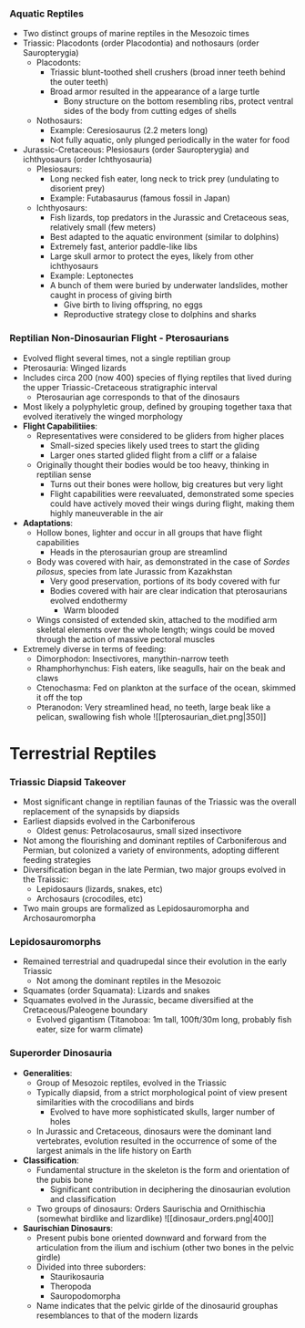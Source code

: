 ### Aquatic Reptiles
 - Two distinct groups of marine reptiles in the Mesozoic times
 - Triassic: Placodonts (order Placodontia) and nothosaurs (order Sauropterygia)
	 - Placodonts:
		 - Triassic blunt-toothed shell crushers (broad inner teeth behind the outer teeth)
		 - Broad armor resulted in the appearance of a large turtle
			 - Bony structure on the bottom resembling ribs, protect ventral sides of the body from cutting edges of shells
	 - Nothosaurs:
		 - Example: Ceresiosaurus (2.2 meters long)
		 - Not fully aquatic, only plunged periodically in the water for food
 - Jurassic-Cretaceous: Plesiosaurs (order Sauropterygia) and ichthyosaurs (order Ichthyosauria)
	 - Plesiosaurs:
		 - Long necked fish eater, long neck to trick prey (undulating to disorient prey)
		 - Example: Futabasaurus (famous fossil in Japan)
	 - Ichthyosaurs:
		 - Fish lizards, top predators in the Jurassic and Cretaceous seas, relatively small  (few meters)
		 - Best adapted to the aquatic environment (similar to dolphins)
		 - Extremely fast, anterior paddle-like libs
		 - Large skull armor to protect the eyes, likely from other ichthyosaurs
		 - Example: Leptonectes
		 - A bunch of them were buried by underwater landslides, mother caught in process of giving birth
			 - Give birth to living offspring, no eggs
			 - Reproductive strategy close to dolphins and sharks

### Reptilian Non-Dinosaurian Flight - Pterosaurians
 - Evolved flight several times, not a single reptilian group
 - Pterosauria: Winged lizards
 - Includes circa 200 (now 400) species of flying reptiles that lived during the upper Triassic-Cretaceous stratigraphic interval
	 - Pterosaurian age corresponds to that of the dinosaurs
 - Most likely a polyphyletic group, defined by grouping together taxa that evolved iteratively the winged morphology
 - **Flight Capabilitiies**:
	 - Representatives were considered to be gliders from higher places
		 - Small-sized species likely used trees to start the gliding
		 - Larger ones started glided flight from a cliff or a falaise
	 - Originally thought their bodies would be too heavy, thinking in reptilian sense
		 - Turns out their bones were hollow, big creatures but very light
		 - Flight capabilities were reevaluated, demonstrated some species could have actively moved their wings during flight, making them highly maneuverable in the air
 - **Adaptations**:
	 - Hollow bones, lighter and occur in all groups that have flight capabilities
		 - Heads in the pterosaurian group are streamlind
	 - Body was covered with hair, as demonstrated in the case of *Sordes pilosus*, species from late Jurassic from Kazakhstan
		 - Very good preservation, portions of its body covered with fur
		 - Bodies covered with hair are clear indication that pterosaurians evolved endothermy
			 - Warm blooded
	 - Wings consisted of extended skin, attached to the modified arm skeletal elements over the whole length; wings could be moved through the action of massive pectoral muscles
 - Extremely diverse in terms of feeding:
	 - Dimorphodon: Insectivores, manythin-narrow teeth
	 - Rhamphorhynchus: Fish eaters, like seagulls, hair on the beak and claws
	 - Ctenochasma: Fed on plankton at the surface of the ocean, skimmed it off the top
	 - Pteranodon: Very streamlined head, no teeth, large beak like a pelican, swallowing fish whole
	![[pterosaurian_diet.png|350]]

# Terrestrial Reptiles
### Triassic Diapsid Takeover
 - Most significant change in reptilian faunas of the Triassic was the overall replacement of the synapsids by diapsids
 - Earliest diapsids evolved in the Carboniferous
	 - Oldest genus: Petrolacosaurus, small sized insectivore
 - Not among the flourishing and dominant reptiles of Carboniferous and Permian, but colonized a variety of environments, adopting different feeding strategies
 - Diversification began in the late Permian, two major groups evolved in the Traissic:
	 - Lepidosaurs (lizards, snakes, etc)
	 - Archosaurs (crocodiles, etc)
 - Two main groups are formalized as Lepidosauromorpha and Archosauromorpha

### Lepidosauromorphs
 - Remained terrestrial and quadrupedal since their evolution in the early Triassic
	 - Not among the dominant reptiles in the Mesozoic
 - Squamates (order Squamata): Lizards and snakes
 - Squamates evolved in the Jurassic, became diversified at the Cretaceous/Paleogene boundary
	 - Evolved gigantism (Titanoboa: 1m tall, 100ft/30m long, probably fish eater, size for warm climate)

### Superorder Dinosauria
 - **Generalities**:
	 - Group of Mesozoic reptiles, evolved in the Triassic
	 - Typically diapsid, from a strict morphological point of view present similarities with the crocodilians and birds
		 - Evolved to have more sophisticated skulls, larger number of holes
	 - In Jurassic and Cretaceous, dinosaurs were the dominant land vertebrates, evolution resulted in the occurrence of some of the largest animals in the life history on Earth
 - **Classification**:
	 - Fundamental structure in the skeleton is the form and orientation of the pubis bone
		 - Significant contribution in deciphering the dinosaurian evolution and classification
	 - Two groups of dinosaurs: Orders Saurischia and Ornithischia (somewhat birdlike and lizardlike)
	![[dinosaur_orders.png|400]]
 - **Saurischian Dinosaurs**:
	 - Present pubis bone oriented downward and forward from the articulation from the ilium and ischium (other two bones in the pelvic girdle)
	 - Divided into three suborders:
		 - Staurikosauria
		 - Theropoda
		 - Sauropodomorpha
	 - Name indicates that the pelvic girlde of the dinosaurid grouphas resemblances to that of the modern lizards
